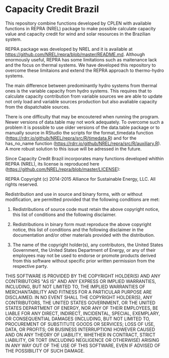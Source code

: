 
# Capacity Credit Brazil

<!-- badges: start -->
<!-- badges: end -->

This repository combine functions developed by CPLEN with available functions in REPRA (NREL) package to make possible calculate capacity value and capacity credit for wind and solar resources in the Brazilian system. 

REPRA package was developed by NREL and it is available at  https://github.com/NREL/repra/blob/master/README.md. Although enormously useful, REPRA has some limitations such as maitenance lack and the focus on thermal systems. We have developed this repository to overcome these limitaions and extend the REPRA approach to thermo-hydro systems.

The main difference between predominantly hydro systems from thermal ones is the variable capacity from hydro systems. This requires that to calculate capacity contribution from variable sources we are able to update not only load and variable sources production but also avaliable capacity from the dispatchable sources.

There is one difficulty that may be encoutered when running the program. Newer versions of data.table may not work adequately. To overcome such a problem it is possible to use older versions of the data.table package or to manually source in RStudio the scripts for the format_timedata function (https://rdrr.io/github/NREL/repra/src/R/timedata.R) and for the has_no_name function (https://rdrr.io/github/NREL/repra/src/R/auxiliary.R). A more robust solution to this issue will be adressed in the future.

Since Capacity Credit Brazil incorporates many functions developed whithin REPRA (NREL), its license is reproduced here (https://github.com/NREL/repra/blob/master/LICENSE):


REPRA Copyright (c) 2014-2015 Alliance for Sustainable Energy, LLC. All rights reserved.

Redistribution and use in source and binary forms, with or without modification, are permitted provided that the following conditions are met:

1. Redistributions of source code must retain the above copyright notice, this list of conditions and the following disclaimer.

2. Redistributions in binary form must reproduce the above copyright notice, this list of conditions and the following disclaimer in the documentation and/or other materials provided with the distribution.

3. The name of the copyright holder(s), any contributors, the United States Government, the United States Department of Energy, or any of their employees may not be used to endorse or promote products derived from this software without specific prior written permission from the respective party.

THIS SOFTWARE IS PROVIDED BY THE COPYRIGHT HOLDER(S) AND ANY CONTRIBUTORS "AS IS" AND ANY EXPRESS OR IMPLIED WARRANTIES, INCLUDING, BUT NOT LIMITED TO, THE IMPLIED WARRANTIES OF MERCHANTABILITY AND FITNESS FOR A PARTICULAR PURPOSE ARE DISCLAIMED. IN NO EVENT SHALL THE COPYRIGHT HOLDER(S), ANY CONTRIBUTORS, THE UNITED STATES GOVERNMENT, OR THE UNITED STATES DEPARTMENT OF ENERGY, NOR ANY OF THEIR EMPLOYEES, BE LIABLE FOR ANY DIRECT, INDIRECT, INCIDENTAL, SPECIAL, EXEMPLARY, OR CONSEQUENTIAL DAMAGES (INCLUDING, BUT NOT LIMITED TO, PROCUREMENT OF SUBSTITUTE GOODS OR SERVICES; LOSS OF USE, DATA, OR PROFITS; OR BUSINESS INTERRUPTION) HOWEVER CAUSED AND ON ANY THEORY OF LIABILITY, WHETHER IN CONTRACT, STRICT LIABILITY, OR TORT (INCLUDING NEGLIGENCE OR OTHERWISE) ARISING IN ANY WAY OUT OF THE USE OF THIS SOFTWARE, EVEN IF ADVISED OF THE POSSIBILITY OF SUCH DAMAGE.


